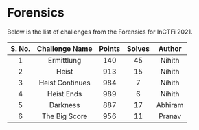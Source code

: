 # Forensics

Below is the list of challenges from the Forensics for InCTFi 2021.

|S. No.| Challenge Name | Points  | Solves | Author |
|:---:|:--------------:|:-------:| :-: | :-: |
| 1 | Ermittlung | 140 | 45 | Nihith |
| 2 | Heist | 913 | 15 | Nihith |
| 3 | Heist Continues | 984 | 7 | Nihith |
| 4 | Heist Ends | 989 | 6 | Nihith |
| 5 | Darkness | 887 | 17 | Abhiram |
| 6 | The Big Score | 956 | 11 | Pranav |
